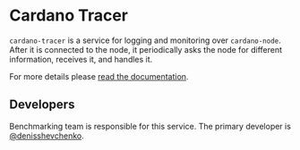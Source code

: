 # Cardano Tracer

`cardano-tracer` is a service for logging and monitoring over `cardano-node`. After it is connected to the node, it periodically asks the node for different information, receives it, and handles it.

For more details please [read the documentation](https://github.com/input-output-hk/cardano-node/blob/master/cardano-tracer/docs/cardano-tracer.md).

## Developers

Benchmarking team is responsible for this service. The primary developer is [@denisshevchenko](https://github.com/denisshevchenko).

